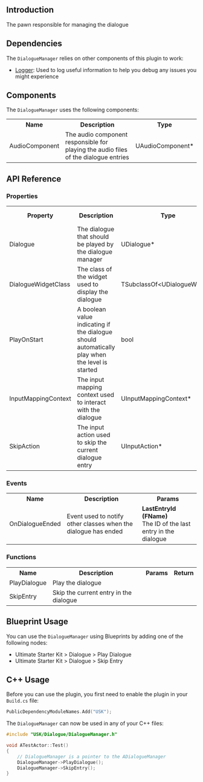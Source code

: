 ## Introduction
The pawn responsible for managing the dialogue

## Dependencies
The <code>DialogueManager</code> relies on other components of this plugin to work:
<ul>
	<li><a href="../logger">Logger</a>: Used to log useful information to help you debug any issues you might experience</li>
</ul>

## Components
The <code>DialogueManager</code> uses the following components:
<table>
	<tr>
		<th>Name</th>
		<th>Description</th>
		<th>Type</th>
	</tr>
	<tr>
		<td>AudioComponent</td>
		<td>The audio component responsible for playing the audio files of the dialogue entries</td>
		<td>UAudioComponent*</td>
	</tr>
</table>

## API Reference
### Properties
<table>
	<tr>
		<th>Property</th>
		<th>Description</th>
		<th>Type</th>
		<th>Default Value</th>
	</tr>
	<tr>
		<td>Dialogue</td>
		<td>The dialogue that should be played by the dialogue manager</td>
		<td>UDialogue*</td>
		<td><code>nullptr</code></td>
	</tr>
	<tr>
		<td>DialogueWidgetClass</td>
		<td>The class of the widget used to display the dialogue</td>
		<td>TSubclassOf&lt;UDialogueWidget&gt;</td>
		<td></td>
	</tr>
	<tr>
		<td>PlayOnStart</td>
		<td>A boolean value indicating if the dialogue should automatically play when the level is started</td>
		<td>bool</td>
		<td>true</td>
	</tr>
	<tr>
		<td>InputMappingContext</td>
		<td>The input mapping context used to interact with the dialogue</td>
		<td>UInputMappingContext*</td>
		<td><code>nullptr</code></td>
	</tr>
	<tr>
		<td>SkipAction</td>
		<td>The input action used to skip the current dialogue entry</td>
		<td>UInputAction*</td>
		<td><code>nullptr</code></td>
	</tr>
</table>

### Events
<table>
	<tr>
		<th>Name</th>
		<th>Description</th>
		<th>Params</th>
	</tr>
	<tr>
		<td>OnDialogueEnded</td>
		<td>Event used to notify other classes when the dialogue has ended</td>
		<td><strong>LastEntryId (FName)</strong><br/>The ID of the last entry in the dialogue</td>
	</tr>
</table>

### Functions
<table>
	<tr>
		<th>Name</th>
		<th>Description</th>
		<th>Params</th>
		<th>Return</th>
	</tr>
	<tr>
		<td>PlayDialogue</td>
		<td>Play the dialogue</td>
		<td></td>
		<td></td>
	</tr>
	<tr>
		<td>SkipEntry</td>
		<td>Skip the current entry in the dialogue</td>
		<td></td>
		<td></td>
	</tr>
</table>

## Blueprint Usage
You can use the <code>DialogueManager</code> using Blueprints by adding one of the following nodes:
<ul>
	<li>Ultimate Starter Kit > Dialogue > Play Dialogue</li>
	<li>Ultimate Starter Kit > Dialogue > Skip Entry</li>
</ul>

## C++ Usage
Before you can use the plugin, you first need to enable the plugin in your <code>Build.cs</code> file:
```c++
PublicDependencyModuleNames.Add("USK");
```

The <code>DialogueManager</code> can now be used in any of your C++ files:
```c++
#include "USK/Dialogue/DialogueManager.h"

void ATestActor::Test()
{
	// DialogueManager is a pointer to the ADialogueManager
	DialogueManager->PlayDialogue();
	DialogueManager->SkipEntry();
}
```
